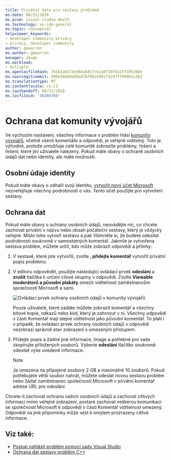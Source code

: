 ```yaml
---
title: Privátní data pro sestavy problémů
ms.date: 06/21/2018
ms.prod: visual-studio-dev15
ms.technology: vs-ide-general
ms.topic: conceptual
helpviewer_keywords:
- developer community privacy
- privacy, developer community
author: gewarren
ms.author: gewarren
manager: douge
ms.workload:
- multiple
ms.openlocfilehash: 7d1b1a8173e4bbab817cb1a07107da15f10526be
ms.sourcegitcommit: 498e39e89a89ad7bf9dcb0617424fff999b1c3b2
ms.translationtype: MT
ms.contentlocale: cs-CZ
ms.lasthandoff: 06/21/2018
ms.locfileid: "36304766"
---
```

# <a name="developer-community-data-privacy"></a>Ochrana dat komunity vývojářů

Ve výchozím nastavení, všechny informace v problém hlásí [komunity vývojářů](https://developercommunity.visualstudio.com/), včetně všech komentáře a odpovědi, je veřejně viditelný. Toto je výhodné, protože umožňuje celé komunitě zobrazíte problémy, řešení a řešení, které jiní uživatelé nalezeny. Pokud máte obavy o ochraně osobních údajů dat nebo identity, ale máte možnosti.

## <a name="identity-privacy"></a>Osobní údaje identity

Pokud máte obavy o odhalil svoji identitu, [vytvořit nový účet Microsoft](https://signup.live.com/) nezveřejňuje všechny podrobnosti o vás. Tento účet použijte pro vytvoření sestavy.

## <a name="data-privacy"></a>Ochrana dat

Pokud máte obavy o ochrany osobních údajů, neuvádějte nic, co chcete zachovat privátní v názvu nebo obsah počáteční sestavy, který je vždycky veřejné. Místo toho vytvoří sestavu a pak Všimněte si, že budete odesílat podrobnosti soukromě v samostatných komentář. Jakmile je vytvořena sestava problém, můžete určit, kdo může zobrazit odpovědi a přílohy:

1. V sestavě, které jste vytvořili, zvolte **, přidejte komentář** vytvořit privátní popis problému.

1. V editoru odpovědět, použijte následující ovládací prvek **odeslání** a **zrušit** tlačítka k určení cílové skupiny v odpovědi. Zvolte **Viewable moderátorů a původní plakáty** omezit viditelnost zaměstnancům společnosti Microsoft a sami.

   ![Ovládací prvek ochrany osobních údajů v komunity vývojářů](media/developer-community-privacy-control.png)

   Pouze uživatelé, které zadáte můžete zobrazit komentář a všechny bitové kopie, odkazů nebo kód, který je zahrnout v ní. Všechny odpovědi v části Komentář mají stejné viditelnost jako původní komentář. To platí i v případě, že ovládací prvek ochrany osobních údajů v odpovědi nezobrazí správně stav zobrazení s omezeným přístupem.

1. Přidejte popis a žádné jiné informace, Image a potřebné pro vaše zkopírujte přiložených souborů. Vyberte **odeslání** tlačítko soukromě odesílat výše uvedené informace.

   > [!NOTE]
   > Je omezena na připojené soubory 2 GB a maximálně 10 souborů. Pokud potřebujete větší soubor nahrát, můžete odeslat novou sestavu problém nebo žádat zaměstnanec společnosti Microsoft v privátní komentář adrese URL pro odeslání.

Chcete-li zachovat ochranu vašich osobních údajů a zachovat citlivých informací mimo veřejné zobrazení, postará zachovat veškerou komunikaci se společností Microsoft k odpovědi v části Komentář viditelnost omezený. Odpovědi na jiné připomínky může vést k omylem prozrazeny citlivé informace.

## <a name="see-also"></a>Viz také:

- [Postup nahlásit problém pomocí sady Visual Studio](how-to-report-a-problem-with-visual-studio-2017.md)
- [Ochrana dat sestavy problém C++](/cpp/how-to-report-a-problem-with-the-visual-cpp-toolset#reports-and-privacy)